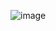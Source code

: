 ![image](https://github.com/shubharajgs7/spotifyclone/assets/134129470/40be44e8-08c1-4ef6-91ec-15cf23426b5f)

